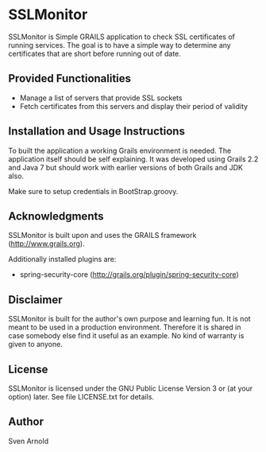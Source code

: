SSLMonitor
==========

SSLMonitor is Simple GRAILS application to check SSL certificates of running services. The goal is to have a simple way
to determine any certificates that are short before running out of date.

## Provided Functionalities

- Manage a list of servers that provide SSL sockets
- Fetch certificates from this servers and display their period of validity

## Installation and Usage Instructions

To built the application a working Grails environment is needed. The application itself should be self explaining. It
was developed using Grails 2.2 and Java 7 but should work with earlier versions of both Grails and JDK also.

Make sure to setup credentials in BootStrap.groovy.

## Acknowledgments

SSLMonitor is built upon and uses the GRAILS framework (http://www.grails.org).

Additionally installed plugins are:
- spring-security-core (http://grails.org/plugin/spring-security-core)

## Disclaimer

SSLMonitor is built for the author's own purpose and learning fun. It is not meant to be used in a production
environment. Therefore it is shared in case somebody else find it useful as an example. No kind of warranty is given to
anyone.

## License

SSLMonitor is licensed under the GNU Public License Version 3 or (at your option) later. See file LICENSE.txt for details.

## Author

Sven Arnold <sven at internetallee dot de>
